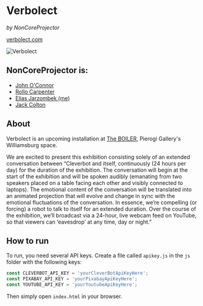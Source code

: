 # Verbolect
_by NonCoreProjector_

[verbolect.com](http://www.verbolect.com/)

![Verbolect](https://i2.wp.com/www.pierogi2000.com/wp/wp-content/uploads/IMG_17542.jpg "Verbolect")

## NonCoreProjector is:
* [John O'Connor](http://www.johnjoconnor.net/)
* [Rollo Carpenter](https://en.wikipedia.org/wiki/Rollo_Carpenter)
* [Elias Jarzombek (me)](https://ejarzo.github.io)
* [Jack Colton](https://www.instagram.com/jakecalcium/?hl=en)

## About
Verbolect is an upcoming installation at [The BOILER](https://www.pierogi2000.com/2017/08/noncore-projector-at-the-boiler/), Pierogi Gallery's Williamsburg space.

We are excited to present this exhibition consisting solely of an extended conversation between “Cleverbot and itself, continuously (24 hours per day) for the duration of the exhibition. The conversation will begin at the start of the exhibition and will be spoken audibly (emanating from two speakers placed on a table facing each other and visibly connected to laptops). The emotional content of the conversation will be translated into an animated projection that will evolve and change in sync with the emotional fluctuations of the conversation. In essence, we’re compelling (or forcing) a robot to talk to itself for an extended duration. Over the course of the exhibition, we’ll broadcast via a 24-hour, live webcam feed on YouTube, so that viewers can ‘eavesdrop’ at any time, day or night.”

## How to run

To run, you need several API keys. Create a file called `apikey.js` in the `js` folder with the following keys:
```javascript
const CLEVERBOT_API_KEY = 'yourCleverBotApiKeyHere';
const PIXABAY_API_KEY = 'yourPixabayApiKeyHere';
const YOUTUBE_API_KEY = 'yourYoutubeApiKeyHere';
```
Then simply open `index.html` in your browser.
